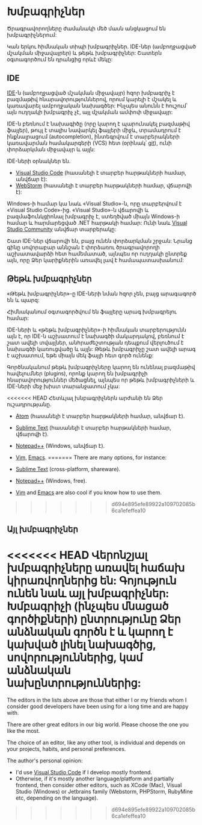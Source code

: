 # Խմբագրիչներ

Ծրագրավորողները ժամանակի մեծ մասն անցկացում են խմբագրիչներում:

Կան երկու հիմնական տիպի խմբագրիչներ. IDE-ներ (ամբողջացված մշակման միջավայրեր) և թեթև խմբագրիչներ: Շատերն օգտագործում են դրանցից որևէ մեկը:

## IDE

[IDE](https://en.wikipedia.org/wiki/Integrated_development_environment)-ն (ամբողջացված մշակման միջավայր) հզոր խմբագրիչ է բազմաթիվ հնարավորություններով, որում կարելի է մշակել և կառավարել ամբողջական նախագծեր: Ինչպես անունն է հուշում՝ այն ուղղակի խմբագրիչ չէ, այլ մշակման ամփոփ միջավայր:

IDE-ն բեռնում է նախագիծը (որը կարող է պարունակել բազմաթիվ ֆայլեր), թույլ է տալիս նավարկել ֆայլերի միջև, տրամադրում է ինքնալրացում (autocompletion), ինտեգրվում է տարբերակների կառավարման համակարգերի (VCS) հետ (օրինակ՝ [git](https://git-scm.com/)), ունի փորձարկման միջավայր և այլն:

IDE-ների օրնակներ են.

- [Visual Studio Code](https://code.visualstudio.com/) (հասանելի է տարբեր հարթակների համար, անվճար է):
- [WebStorm](https://www.jetbrains.com/webstorm/) (հասանելի է տարբեր հարթակների համար, վճարովի է):

Windows-ի համար կա նաև «Visual Studio»-ն, որը տարբերվում է «Visual Studio Code»-ից. «Visual Studio»-ն վճարովի և բազմաֆունկցիոնալ խմբագրիչ է, ստեղծված միայն Windows-ի համար և հարմարեցված .NET հարթակի համար: Ունի նաև [Visual Studio Community](https://www.visualstudio.com/vs/community/) անվճար տարբերակը:

Շատ IDE-ներ վճարովի են, բայց ունեն փորձարկման շրջան: Նրանց գինը սովորաբար աննշան է փորձառու ծրագրավորողի աշխատավարձի հետ համեմատած, այնպես որ ուղղակի ընտրեք այն, որը Ձեր կարիքներին առավել լավ է համապատասխանում:

## Թեթև խմբագրիչներ

«Թեթև խմբագրիչներ»-ը IDE-ների նման հզոր չեն, բայց արագագործ են և պարզ:

Հիմնականում օգտագործվում են ֆայլերը արագ խմբագրելու համար:

IDE-ների և «թեթև խմբագրիչներ»-ի հիմնական տարբերությունն այն է, որ IDE-ն աշխատում է նախագծի մակարդակով, բեռնում է շատ ավելի տվայլներ, անհրաժեշտության դեպքում վերլուծում է նախագծի կառուցվածը և այլն: Թեթև խմբագրիչը շատ ավելի արագ է աշխատում, եթե միայն մեկ ֆայլի հետ գործ ունենք:

Գործնականում թեթև խմբագրիչները կարող են ունենալ բազմաթիվ հավելումներ (plugins), որոնք կարող են խմբագրիչի հնարավորություններ մեծացնել, այնպես որ թեթև խմբագրիչների և IDE-ների մեջ խիստ տարանջատում չկա:

<<<<<<< HEAD
Հետևյալ խնբագրիչներն արժանի են Ձեր ուշադրությանը.

- [Atom](https://atom.io/) (հասանելի է տարբեր հարթակների համար, անվճար է).
- [Sublime Text](http://www.sublimetext.com) (հասանելի է տարբեր հարթակների համար, վճարովի է).
- [Notepad++](https://notepad-plus-plus.org/) (Windows, անվճար է).
- [Vim](http://www.vim.org/), [Emacs](https://www.gnu.org/software/emacs/).
=======
There are many options, for instance:

- [Sublime Text](https://www.sublimetext.com/) (cross-platform, shareware).
- [Notepad++](https://notepad-plus-plus.org/) (Windows, free).
- [Vim](https://www.vim.org/) and [Emacs](https://www.gnu.org/software/emacs/) are also cool if you know how to use them.
>>>>>>> d694e895efe89922a109702085b6ca1efeffea10

## Այլ խմբագրիչներ

<<<<<<< HEAD
Վերոնշյալ խմբագրիչները առավել հաճախ կիրառվողներից են: Գոյություն ունեն նաև այլ խմբագրիչներ: Խմբագրիչի (ինչպես մնացած գործիքների) ընտրությունը Ձեր անձնական գործն է և կարող է կախված լինել նախագծից, սովորություններից, կամ անձնական նախընտրություններից:
=======
The editors in the lists above are those that either I or my friends whom I consider good developers have been using for a long time and are happy with.

There are other great editors in our big world. Please choose the one you like the most.

The choice of an editor, like any other tool, is individual and depends on your projects, habits, and personal preferences.

The author's personal opinion:

- I'd use [Visual Studio Code](https://code.visualstudio.com/) if I develop mostly frontend.
- Otherwise, if it's mostly another language/platform and partially frontend, then consider other editors, such as XCode (Mac), Visual Studio (Windows) or Jetbrains family (Webstorm, PHPStorm, RubyMine etc, depending on the language).
>>>>>>> d694e895efe89922a109702085b6ca1efeffea10
